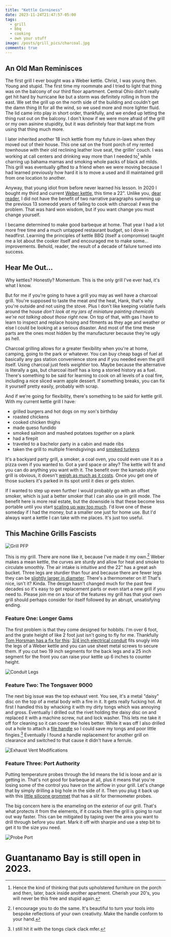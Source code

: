 ```yaml
---
title: "Kettle Corniness"
date: 2023-11-24T21:47:57-05:00
tags:
  - grill
  - bbq
  - cooking
  - own your stuff
image: /posts/grill_pics/charcoal.jpg
comments: true
---
```

## An Old Man Reminisces
The first grill I ever bought was a Weber kettle. Christ, I was young then. Young and stupid. The first time my roommate and I tried to light that thing was on the balcony of our third floor apartment. Central Ohio didn't really get hit hard by hurricane Ike but a storm was definitely rolling in from the east. We set the grill up on the north side of the building and couldn't get the damn thing lit for all the wind, so we used more and more lighter fluid. The lid came into play in short order, thankfully, and we ended up letting the thing rust out on the balcony. I don't know if we were more afraid of the grill or my own asinine stupidity, but it was definitely fear that kept me from using that thing much more. 

I later inherited another 18 inch kettle from my future in-laws when they moved out of their house. This one sat on the front porch of my rented townhouse with their old reclining leather love seat, the grillin' couch. I was working at call centers and drinking way more than I needed to[^1] while charring up bahama mamas and smoking whole packs of black ad milds. This grill was eventually gifted to a friend when we were moving because I had learned previously how hard it is to move a used and ill maintained grill from one location to another.

Anyway, that young idiot from before never learned his lesson. In 2020 I bought my third and current [Weber kettle](https://www.homedepot.com/p/Weber-22-in-Original-Kettle-Charcoal-Grill-in-Black-741001/100012014), this time a 22". Unlike you, [dear reader](https://www.youtube.com/watch?v=u981JhkK46o&list=PLpdyXnYZVE553s2ArxXvcHlWtksj0mPbI), I did not have the benefit of two narrative paragraphs summing up the previous 13 someodd years of failing to cook with charcoal: __*I*__ was the problem. That was hard won wisdom, but if you want change you must change yourself. 

I became determined to make good barbeque at home. That year I had a lot more free time and a much untapped restaurant budget, so I dove in headfirst. Learning the principles of kettle BBQ (itself a compromise) taught me a lot about the cooker itself and encouraged me to make some... improvements. Behold, reader, the result of a decade of failure turned into success.

## Hear Me Out...
Why kettles? Honestly? Momentum. This is the only grill I've ever had, it's what I know.

But for me if you're going to have a grill you may as well have a charcoal grill.  You're supposed to taste the meat *and* the heat, Hank, that's why you're outside and not using the stove. Plus I don't like keeping volatile fuels around the house *don't look at my jars of miniature painting chemicals we're not talking about those right now.* On top of that, with gas I have to learn to inspect and replace hosing and fitments as they age and weather or else I could be looking at a serious disaster. And most of the time these parts are the ones most hidden by the manufacturer because they're ugly as hell. 

Charcoal grilling allows for a greater flexibility when you're at home, camping, going to the park or whatever. You can buy cheap bags of fuel at basically any gas station convenience store and if you needed even the grill itself. Using charcoal just feels *weightier* too. Maybe because the alternative is literally a gas, but charcoal itself has a long a storied history as a fuel. There's something to be said for learning to cook on all levels of a coal fire, including a nice sliced warm apple dessert. If something breaks, you can fix it yourself pretty easily, probably with scrap.

And if we're going for flexibility, there's something to be said for kettle grill. With my current kettle grill I have:
- grilled burgers and hot dogs on my son's birthday
- roasted chickens
- cooked chicken thighs
- made queso fundido
- smoked salmon and mashed potatoes *together* on a plank
- had a firepit
- traveled to a bachelor party in a cabin and made ribs
- taken the grill to multiple friendsgivings and [smoked turkeys](https://worstwizard.online/posts/cooking/turking/)

It's a backyard party grill, a smoker, a coal oven, you could even use it as a pizza oven if you wanted to. Got a yard space or alley? The kettle will fit and you can do anything you want with it. The benefit over the kamado style grill is obvious, it doesn't [weigh as much as it costs](https://www.homedepot.com/p/Char-Griller-Akorn-Auto-Kamado-20-inch-Digital-WiFi-Charcoal-Grill-in-Gray-6480/319059752). Once you get one of those suckers it's parked in its spot until it dies or gets stolen.

If I wanted to step up even further I would probably go with an offset smoker, which is just a better smoker that I can also use in grill mode. The benefit here is more real estate, but the downside is that these become less portable until you start [scaling up way too much](https://mattsbbqpits.com/premium-trailer-pit-smokers.html). I'd love one of these someday if I had the money, but a smaller one just for home use. But I'd always want a kettle I can take with me places. It's just too useful. 

## This Machine Grills Fascists
![Grill PFP](/posts/grill_pics/grill_pfp.jpg "My grill, with all its modifications showing.")

This is my grill. There are none like it, because I've made it my own.[^2] Weber makes a mean kettle, the curves are sturdy and allow for heat and smoke to circulate smoothly. The air intake is intuitive and the 22" has a great ash bucket. Three legs are sturdier than four and because there are fewer legs they can be [slightly larger in diameter](https://www.merriam-webster.com/dictionary/foreshadowing). There's a thermometer on it! That's nice, isn't it? Kinda. The design hasn't changed much for the past few decades so it's easy to get replacement parts or even start a new grill if you need to. Please join me on a tour of the features my grill has that your own grill should perhaps consider for itself followed by an abrupt, unsatisfying ending.

### Feature One: Longer Gams
The first problem is that they come designed for hobbits. I'm over 6 foot, and the grate height of like 2 foot just isn't going to fly for me. Thankfully [Tom Horsman has a fix for this](https://youtu.be/0dipbp7sKcc): [3/4 inch electrical conduit](https://www.homedepot.com/p/3-4-in-x-10-ft-Electric-Metallic-Tube-EMT-Conduit-853429/100400406) fits snugly into the legs of a Weber kettle and you can use sheet metal screws to secure them. If you cut two 19 inch segments for the back legs and a 25 inch segment for the front you can raise your kettle up 6 inches to counter height.

![Conduit Legs](/posts/grill_pics/conduit_legs.jpg "3/4 inch conduit fits snugly in the legs, secured by sheet metal screws")

### Feature Two: The Tongsaver 9000
The next big issue was the top exhaust vent. You see, it's a metal "daisy" disc on the top of a metal body with a fire in it. It gets really fucking hot. At first I handled this by whacking it with my dirty tongs which was annoying and gross. Eventually I drilled out the rivet holding the daisy disc on and replaced it with a machine screw, nut and lock washer. This lets me take it off for cleaning so it can cover the holes better. While it was off I also drilled out a hole to attach a [file handle](https://www.homedepot.com/p/Nicholson-4-1-8-in-x-1-1-16-in-Wood-File-Handle-21522N/100183485) so I could save my tongs and poor little fingies.[^3] Eventually I found a handle replacement for another grill on clearance and switched to that cause it didn't have a ferrule.

![Exhaust Vent Modifications](/posts/grill_pics/exhaust_vent_modifications.jpg "The exhaust vent has a handle and can be removed for cleaning.")

### Feature Three: Port Authority

Putting temperature probes through the lid means the lid is loose and air is getting in. That's not good for barbeque at all, plus it means that you're losing some of the control you have on the airflow in your grill. Let's change that by simply drilling a big hole in the side of it. Then you plug it back up with this [little silicone grommet](https://www.amazon.com/LavaLock%C2%AE-Silicon-Grommet-Smoker-Thermometer/dp/B0797GXWLX?th=1) that has a slit for thermometer probes. 

The big concern here is the enameling on the exterior of our grill. That's what protects it from the elements, if it cracks then the grill is going to rust out way faster. This can be mitigated by taping over the area you want to drill through before you start. Mark it off with sharpie and use a step bit to get it to the size you need.

![Probe Port](/posts/grill_pics/probe_port.jpg "A silicone probe port")

# __Guantanamo Bay is still open in 2023.__

[^1]:  Hence the kind of thinking that puts upholstered furniture on the porch and then, later, back inside another apartment. Cherish your 20's, you will never be this free and stupid again. 
[^2]: I encourage you to do the same. It's beautiful to turn your tools into bespoke reflections of your own creativity. Make the handle conform to your hand.
[^3]: I still hit it with the tongs clack clack mfer.